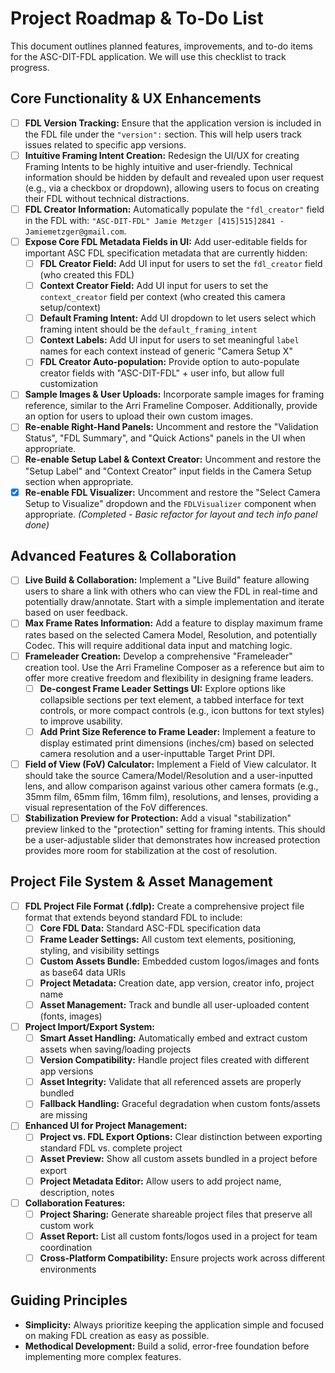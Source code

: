 # Project Roadmap & To-Do List

This document outlines planned features, improvements, and to-do items for the ASC-DIT-FDL application. We will use this checklist to track progress.

## Core Functionality & UX Enhancements

- [ ] **FDL Version Tracking:** Ensure that the application version is included in the FDL file under the `"version":` section. This will help users track issues related to specific app versions.
- [ ] **Intuitive Framing Intent Creation:** Redesign the UI/UX for creating Framing Intents to be highly intuitive and user-friendly. Technical information should be hidden by default and revealed upon user request (e.g., via a checkbox or dropdown), allowing users to focus on creating their FDL without technical distractions.
- [ ] **FDL Creator Information:** Automatically populate the `"fdl_creator"` field in the FDL with: `"ASC-DIT-FDL" Jamie Metzger [415]515]2841 - Jamiemetzger@gmail.com`.
- [ ] **Expose Core FDL Metadata Fields in UI:** Add user-editable fields for important ASC FDL specification metadata that are currently hidden:
  - [ ] **FDL Creator Field:** Add UI input for users to set the `fdl_creator` field (who created this FDL)
  - [ ] **Context Creator Field:** Add UI input for users to set the `context_creator` field per context (who created this camera setup/context)
  - [ ] **Default Framing Intent:** Add UI dropdown to let users select which framing intent should be the `default_framing_intent`
  - [ ] **Context Labels:** Add UI input for users to set meaningful `label` names for each context instead of generic "Camera Setup X"
  - [ ] **FDL Creator Auto-population:** Provide option to auto-populate creator fields with "ASC-DIT-FDL" + user info, but allow full customization
- [ ] **Sample Images & User Uploads:** Incorporate sample images for framing reference, similar to the Arri Frameline Composer. Additionally, provide an option for users to upload their own custom images.
- [ ] **Re-enable Right-Hand Panels:** Uncomment and restore the "Validation Status", "FDL Summary", and "Quick Actions" panels in the UI when appropriate.
- [ ] **Re-enable Setup Label & Context Creator:** Uncomment and restore the "Setup Label" and "Context Creator" input fields in the Camera Setup section when appropriate.
- [X] **Re-enable FDL Visualizer:** Uncomment and restore the "Select Camera Setup to Visualize" dropdown and the `FDLVisualizer` component when appropriate. _(Completed - Basic refactor for layout and tech info panel done)_

## Advanced Features & Collaboration

- [ ] **Live Build & Collaboration:** Implement a "Live Build" feature allowing users to share a link with others who can view the FDL in real-time and potentially draw/annotate. Start with a simple implementation and iterate based on user feedback.
- [ ] **Max Frame Rates Information:** Add a feature to display maximum frame rates based on the selected Camera Model, Resolution, and potentially Codec. This will require additional data input and matching logic.
- [ ] **Frameleader Creation:** Develop a comprehensive "Frameleader" creation tool. Use the Arri Frameline Composer as a reference but aim to offer more creative freedom and flexibility in designing frame leaders.
    - [ ] **De-congest Frame Leader Settings UI:** Explore options like collapsible sections per text element, a tabbed interface for text controls, or more compact controls (e.g., icon buttons for text styles) to improve usability.
    - [ ] **Add Print Size Reference to Frame Leader:** Implement a feature to display estimated print dimensions (inches/cm) based on selected camera resolution and a user-inputtable Target Print DPI.
- [ ] **Field of View (FoV) Calculator:** Implement a Field of View calculator. It should take the source Camera/Model/Resolution and a user-inputted lens, and allow comparison against various other camera formats (e.g., 35mm film, 65mm film, 16mm film), resolutions, and lenses, providing a visual representation of the FoV differences.
- [ ] **Stabilization Preview for Protection:** Add a visual "stabilization" preview linked to the "protection" setting for framing intents. This should be a user-adjustable slider that demonstrates how increased protection provides more room for stabilization at the cost of resolution.

## Project File System & Asset Management

- [ ] **FDL Project File Format (.fdlp):** Create a comprehensive project file format that extends beyond standard FDL to include:
  - [ ] **Core FDL Data:** Standard ASC-FDL specification data
  - [ ] **Frame Leader Settings:** All custom text elements, positioning, styling, and visibility settings
  - [ ] **Custom Assets Bundle:** Embedded custom logos/images and fonts as base64 data URIs
  - [ ] **Project Metadata:** Creation date, app version, creator info, project name
  - [ ] **Asset Management:** Track and bundle all user-uploaded content (fonts, images)
- [ ] **Project Import/Export System:** 
  - [ ] **Smart Asset Handling:** Automatically embed and extract custom assets when saving/loading projects
  - [ ] **Version Compatibility:** Handle project files created with different app versions
  - [ ] **Asset Integrity:** Validate that all referenced assets are properly bundled
  - [ ] **Fallback Handling:** Graceful degradation when custom fonts/assets are missing
- [ ] **Enhanced UI for Project Management:**
  - [ ] **Project vs. FDL Export Options:** Clear distinction between exporting standard FDL vs. complete project
  - [ ] **Asset Preview:** Show all custom assets bundled in a project before export
  - [ ] **Project Metadata Editor:** Allow users to add project name, description, notes
- [ ] **Collaboration Features:**
  - [ ] **Project Sharing:** Generate shareable project files that preserve all custom work
  - [ ] **Asset Report:** List all custom fonts/logos used in a project for team coordination
  - [ ] **Cross-Platform Compatibility:** Ensure projects work across different environments

## Guiding Principles

*   **Simplicity:** Always prioritize keeping the application simple and focused on making FDL creation as easy as possible.
*   **Methodical Development:** Build a solid, error-free foundation before implementing more complex features. 